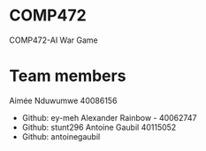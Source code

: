 # COMP472
COMP472-AI War Game

# Team members

Aimée Nduwumwe 40086156
* Github: ey-meh
Alexander Rainbow - 40062747
* Github: stunt296
Antoine Gaubil 40115052 
* Github: antoinegaubil
